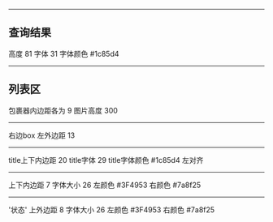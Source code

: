 
------------
## 查询结果
高度 81
字体 31
字体颜色 #1c85d4

-----------
## 列表区
包裹器内边距各为 9
图片高度 300

---------
右边box
左外边距 13

--------------
title上下内边距 20
title字体 29
title字体颜色 #1c85d4
左对齐

--------------
上下内边距 7
字体大小 26
左颜色 #3F4953
右颜色 #7a8f25

-----------------
'状态' 上外边距 8
字体大小 26
左颜色 #3F4953
右颜色 #7a8f25
